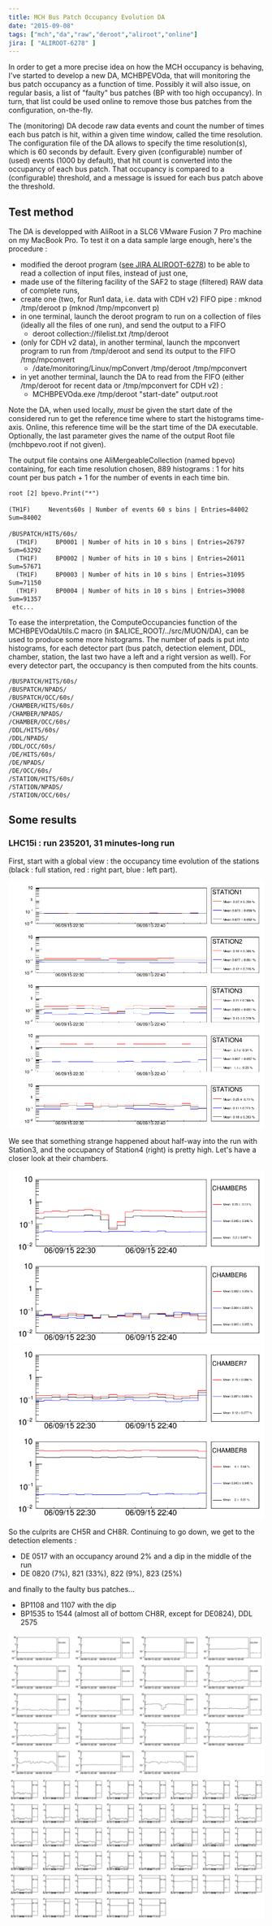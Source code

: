 ```yaml
---
title: MCH Bus Patch Occupancy Evolution DA
date: "2015-09-08"
tags: ["mch","da","raw","deroot","aliroot","online"]
jira: [ "ALIROOT-6278" ]
---
```


In order to get a more precise idea on how the MCH occupancy is behaving, I've started to develop a new DA, MCHBPEVOda, that will monitoring the bus patch occupancy as a function of time. Possibly it will also issue, on regular basis, a list of "faulty" bus patches (BP with too high occupancy). In turn, that list could be used online to remove those bus patches from the configuration, on-the-fly.

The (monitoring) DA decode raw data events and count the number of times each bus patch is hit, within a given time window, called the time resolution. The configuration file of the DA allows to specify the time resolution(s), which is 60 seconds by default. Every given (configurable) number of (used) events (1000 by default), that hit count is converted into the occupancy of each bus patch. That occupancy is compared to a (configurable) threshold, and a message is issued for each bus patch above the threshold.

## Test method

The DA is developped with AliRoot in a SLC6 VMware Fusion 7 Pro machine on my MacBook Pro. To test it on a data sample large enough, here's the procedure :

* modified the deroot program ([see JIRA ALIROOT-6278](https://alice.its.cern.ch/jira/browse/ALIROOT-6278)) to be able to read a collection of input files, instead of just one,
* made use of the filtering facility of the SAF2 to stage (filtered) RAW data of complete runs,
* create one (two, for Run1 data, i.e. data with CDH v2) FIFO pipe : mknod /tmp/deroot p (mknod /tmp/mpconvert p)
* in one terminal, launch the deroot program to run on a collection of files (ideally all the files of one run), and send the output to a FIFO
	* deroot collection://filelist.txt /tmp/deroot
* (only for CDH v2 data), in another terminal, launch the mpconvert program to run from /tmp/deroot and send its output to the FIFO /tmp/mpconvert
	* /date/monitoring/Linux/mpConvert /tmp/deroot /tmp/mpconvert
* in yet another terminal, launch the DA to read from the FIFO (either /tmp/deroot for recent data or /tmp/mpconvert for CDH v2) :
	* MCHBPEVOda.exe /tmp/deroot "start-date" output.root

Note the DA, when used locally, _must_ be given the start date of the considered run to get the reference time where to start the histograms time-axis. Online, this reference time will be the start time of the DA executable. Optionally, the last parameter gives the name of the output Root file (mchbpevo.root if not given).

The output file contains one AliMergeableCollection (named bpevo) containing, for each time resolution chosen, 889 histograms : 1 for hits count per bus patch + 1 for the number of events in each time bin.

    root [2] bpevo.Print("*")

    (TH1F)     Nevents60s | Number of events 60 s bins | Entries=84002 Sum=84002

    /BUSPATCH/HITS/60s/
      (TH1F)     BP0001 | Number of hits in 10 s bins | Entries=26797 Sum=63292
      (TH1F)     BP0002 | Number of hits in 10 s bins | Entries=26011 Sum=57671
      (TH1F)     BP0003 | Number of hits in 10 s bins | Entries=31095 Sum=71150
      (TH1F)     BP0004 | Number of hits in 10 s bins | Entries=39008 Sum=91357
     etc...

To ease the interpretation, the ComputeOccupancies function of the MCHBPEVOdaUtils.C macro (in $ALICE_ROOT/../src/MUON/DA), can be used to produce some more histograms. The  number of pads is put into histograms, for each detector part (bus patch, detection element, DDL, chamber, station, the last two have a left and a right version as well). For every detector part, the occupancy is then computed from the hits counts.

	/BUSPATCH/HITS/60s/
	/BUSPATCH/NPADS/
	/BUSPATCH/OCC/60s/
	/CHAMBER/HITS/60s/
	/CHAMBER/NPADS/
	/CHAMBER/OCC/60s/
	/DDL/HITS/60s/
	/DDL/NPADS/
	/DDL/OCC/60s/
	/DE/HITS/60s/
	/DE/NPADS/
	/DE/OCC/60s/
	/STATION/HITS/60s/
	/STATION/NPADS/
	/STATION/OCC/60s/



## Some results

### LHC15i : run 235201, 31 minutes-long run

First, start with a global view : the occupancy time evolution of the stations (black : full station, red : right part, blue : left part).

![Occupancy Evolution for Stations](/images/lhc15i/mchbpevo-run235201-stations.png)

We see that something strange happened about half-way into the run with Station3, and the occupancy of Station4 (right) is pretty high. Let's have a closer look at their chambers.

![Occupancy Evolution for Station 3](/images/lhc15i/mchbpevo-run235201-station-3.png)
![Occupancy Evolution for Station 4](/images/lhc15i/mchbpevo-run235201-station-4.png)

So the culprits are CH5R and CH8R. Continuing to go down, we get to the detection elements :

* DE 0517 with an occupancy around 2% and a dip in the middle of the run
* DE 0820 (7%), 821 (33%), 822 (9%), 823 (25%)

 and finally to the faulty bus patches...

* BP1108 and 1107 with the dip
* BP1535 to 1544 (almost all of bottom CH8R, except for DE0824), DDL 2575

![Occupancy Evolution for DDLs](/images/lhc15i/mchbpevo-run235201-ddl.png)
![Occupancy Evolution for bus patches of DDL 2575](/images/lhc15i/mchbpevo-run235201-bp-of-ddl2575.png)

